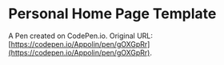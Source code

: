 # Personal Home Page  Template

A Pen created on CodePen.io. Original URL: [https://codepen.io/Appolin/pen/gOXGpRr](https://codepen.io/Appolin/pen/gOXGpRr).

